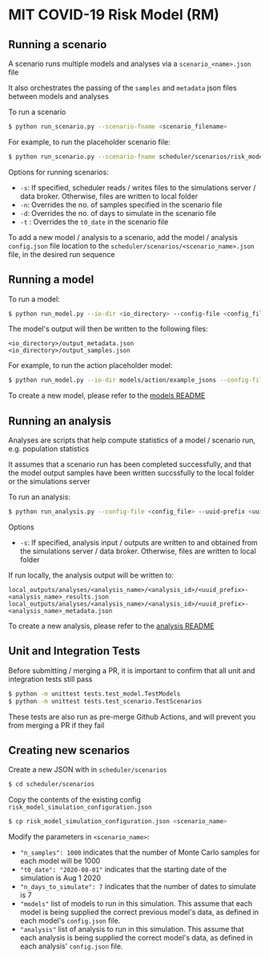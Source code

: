 # MIT COVID-19 Risk Model (RM)


## Running a scenario

A scenario runs multiple models and analyses via a `scenario_<name>.json` file

It also orchestrates the passing of the `samples` and `metadata` json files between models and analyses

To run a scenario
```sh
$ python run_scenario.py --scenario-fname <scenario_filename>
```
For example, to run the placeholder scenario file:
```sh
$ python run_scenario.py --scenario-fname scheduler/scenarios/risk_model_simulation_configuration.json
```
Options for running scenarios:
- `-s`: If specified, scheduler reads / writes files to the simulations server / data broker. Otherwise, files are written to local folder
- `-n`: Overrides the no. of samples specified in the scenario file
- `-d`: Overrides the no. of days to simulate in the scenario file
- `-t` : Overrides the `t0_date` in the scenario file

To add a new model / analysis to a scenario, add the model / analysis `config.json` file location to the `scheduler/scenarios/<scenario_name>.json` file, in the desired run sequence


## Running a model
To run a model:
```sh
$ python run_model.py --io-dir <io_directory> --config-file <config_file>
```
The model's output will then be written to the following files:
```
<io_directory>/output_metadata.json
<io_directory>/output_samples.json
```
For example, to run the action placeholder model:
```sh
$ python run_model.py --io-dir models/action/example_jsons --config-file models/action/placeholder/config.json
```
To create a new model, please refer to the [models README](models/README.md)


## Running an analysis

Analyses are scripts that help compute statistics of a model / scenario run, e.g. population statistics

It assumes that a scenario run has been completed successfully, and that the model output samples have been written succssfully to the local folder or the simulations server

To run an analysis:
```sh
$ python run_analysis.py --config-file <config_file> --uuid-prefix <uuid_prefix>
```
Options
- `-s`: If specified, analysis input / outputs are written to and obtained from the simulations server / data broker. Otherwise, files are written to local folder

If run locally, the analysis output will be written to:
```
local_outputs/analyses/<analysis_name>/<analysis_id>/<uuid_prefix>-<analysis_name>_results.json
local_outputs/analyses/<analysis_name>/<analysis_id>/<uuid_prefix>-<analysis_name>_metadata.json
```

To create a new analysis, please refer to the [analysis README](analyses/README.md)


## Unit and Integration Tests

Before submitting / merging a PR, it is important to confirm that all unit and integration tests still pass
```sh
$ python -m unittest tests.test_model.TestModels
$ python -m unittest tests.test_scenario.TestScenarios
```

These tests are also run as pre-merge Github Actions, and will prevent you from merging a PR if they fail

## Creating new scenarios
Create a new JSON with in `scheduler/scenarios`
```sh
$ cd scheduler/scenarios
```
Copy the contents of the existing config `risk_model_simulation_configuration.json`
```sh
$ cp risk_model_simulation_configuration.json <scenario_name>
```
Modify the parameters in `<scenario_name>`:
- `"n_samples": 1000` indicates that the number of Monte Carlo samples for each model will be 1000
- `"t0_date": "2020-08-01"` indicates that the starting date of the simulation is Aug 1 2020
- `"n_days_to_simulate": 7` indicates that the number of dates to simulate is 7
- `"models"` list of models to run in this simulation. This assume that each model is being supplied the correct previous model's data, as defined in each model's `config.json` file.
- `"analysis"` list of analysis to run in this simulation. This assume that each analysis is being supplied the correct model's data, as defined in each analysis' `config.json` file.

